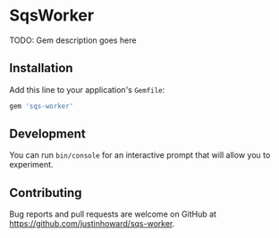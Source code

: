 # SqsWorker

TODO: Gem description goes here

## Installation

Add this line to your application's `Gemfile`:

```ruby
gem 'sqs-worker'
```

## Development

You can run `bin/console` for an interactive prompt that will allow you to
experiment.

## Contributing

Bug reports and pull requests are welcome on GitHub at
https://github.com/justinhoward/sqs-worker.
